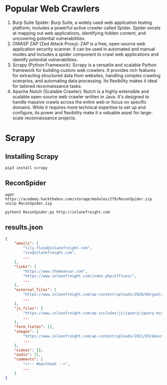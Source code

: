 
# Popular Web Crawlers

1. Burp Suite Spider: Burp Suite, a widely used web application testing platform, includes a powerful active crawler called Spider. Spider excels at mapping out web applications, identifying hidden content, and uncovering potential vulnerabilities.
2. OWASP ZAP (Zed Attack Proxy): ZAP is a free, open-source web application security scanner. It can be used in automated and manual modes and includes a spider component to crawl web applications and identify potential vulnerabilities.
3. Scrapy (Python Framework): Scrapy is a versatile and scalable Python framework for building custom web crawlers. It provides rich features for extracting structured data from websites, handling complex crawling scenarios, and automating data processing. Its flexibility makes it ideal for tailored reconnaissance tasks.
4. Apache Nutch (Scalable Crawler): Nutch is a highly extensible and scalable open-source web crawler written in Java. It's designed to handle massive crawls across the entire web or focus on specific domains. While it requires more technical expertise to set up and configure, its power and flexibility make it a valuable asset for large-scale reconnaissance projects.

# Scrapy

## Installing Scrapy

```
pip3 install scrapy
```

## ReconSpider

```
wget https://academy.hackthebox.com/storage/modules/279/ReconSpider.zip
unzip ReconSpider.zip 
```

```
python3 ReconSpider.py http://inlanefreight.com
```

## results.json

```json
{
    "emails": [
        "lily.floid@inlanefreight.com",
        "cvs@inlanefreight.com",
        ...
    ],
    "links": [
        "https://www.themeansar.com",
        "https://www.inlanefreight.com/index.php/offices/",
        ...
    ],
    "external_files": [
        "https://www.inlanefreight.com/wp-content/uploads/2020/09/goals.pdf",
        ...
    ],
    "js_files": [
        "https://www.inlanefreight.com/wp-includes/js/jquery/jquery-migrate.min.js?ver=3.3.2",
        ...
    ],
    "form_fields": [],
    "images": [
        "https://www.inlanefreight.com/wp-content/uploads/2021/03/AboutUs_01-1024x810.png",
        ...
    ],
    "videos": [],
    "audio": [],
    "comments": [
        "<!-- #masthead -->",
        ...
    ]
}
```

